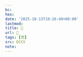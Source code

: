 ```yaml
---
bc:
hex:
date: '2025-10-13T10:26:49+08:00'
lastmod:
title: 􁑍
url: 􁑍
tags: [而]
src: DCCV
note:
---
```

